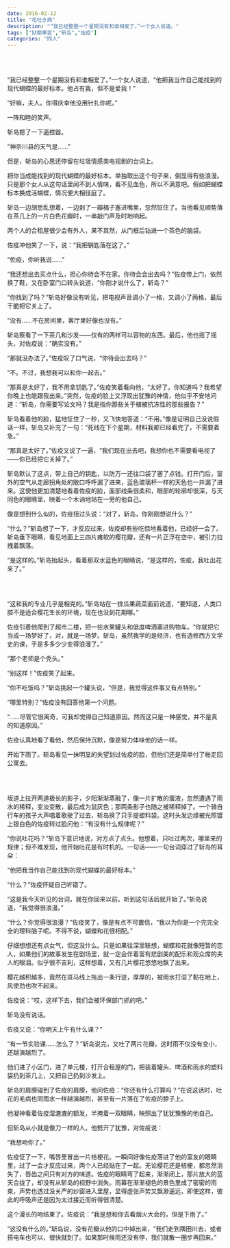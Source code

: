```yaml
---
date: 2016-02-12
title: "花吐き病"
description: "“我已经整整一个星期没有和谁相爱了。”一个女人说道。"
tags: ["狱都事变","斩岛","佐疫"]
categories: "同人"
---
```


<br/><br/>

“我已经整整一个星期没有和谁相爱了。”一个女人说道，“他把我当作自己能找到的现代蝴蝶的最好标本。他占有我，但不是爱我！”

“好嘛，夫人。你得庆幸他没用针扎你呢。”

一阵和睦的笑声。

斩岛摁了一下遥控器。

“神奈川县的天气是……”

但是，斩岛的心思还停留在垃圾情感类电视剧的台词上。

把你当成能找到的现代蝴蝶的最好标本。单独取出这个句子来，倒显得有些浪漫。只是那个女人从这句话里闻不到人情味，看不见血色，所以不满意吧。假如把蝴蝶标本换成活蝴蝶，情况便大相径庭了。

斩岛一边胡思乱想着，一边剥了一瓣橘子塞进嘴里，忽然怔住了。当他看见顺势落在茶几上的一片白色花瓣时，一串敲门声及时地响起。

两个人的合租屋很少会有外人，果不其然，从门框后钻进一个茶色的脑袋。

佐疫冲他笑了一下，说：“我把钥匙落在这了。”

“佐疫，你听我说……”

“我还想出去买点什么，担心你待会不在家。你待会会出去吗？”佐疫带上门，依然换了鞋，又在卧室门口转头说道，“你刚才说什么了，斩岛？”

“你找到了吗？”斩岛好像没有听见，把电视声音调小了一格，又调小了两格，最后干脆把它关上了。

“没有……不在房间里，客厅里好像也没有。”

斩岛察看了一下茶几和沙发——仅有的两样可以容物的东西。最后，他也摇了摇头，对佐疫说：“确实没有。”

“那就没办法了。”佐疫叹了口气说，“你待会出去吗？”

“不。不过，我想我可以和你一起去。”

“那真是太好了，我不用拿钥匙了。”佐疫笑着看向他，“太好了。你知道吗？我希望你晚上也能跟我出来。”突然，佐疫的脸上又浮现出犹豫的神情，他似乎不安地问道：“斩岛，你需要写论文吗？我是指你那些关于植被抗冻性的那些报告？”

斩岛看着他的脸，猛地怔住了一秒，又飞快地答道：“不用。”像是证明自己没说假话一样，斩岛又补充了一句：“死线在下个星期，材料我都已经看完了。不需要着急。”

“那真是太好了。”佐疫又说了一遍，“我们现在出去吧，我想你也不需要看电视了——你已经把它关掉了。”

斩岛默认了这点，带上自己的钥匙，以防万一还往口袋了塞了点钱。打开门后，室外的空气从走廊拐角处的敞口呼呼漏了进来，蓝色玻璃杯一样的天色也一并漏了进来。这使他更加清楚地看着佐疫的脸，面部线条很柔和，眼部的轮廓却很深，与天同色的眼睛里，映着一个木讷地站在一旁的他自己。

像是想到什么似的，佐疫扭过头说：“对了，斩岛，你刚刚想说什么？”

“什么？”斩岛想了一下，才反应过来，佐疫却有些吃惊地看着他，已经好一会了。斩岛垂下眼睛，看见地面上三四片瘫软的樱花瓣，还有一片正浮在空中，被引力拉拽着飘落。

“是这样的。”斩岛抬起头，看着那双水蓝色的眼睛说，“是这样的，佐疫，我吐出花来了。”

<br/><br/>

“这和我的专业几乎是相克的。”斩岛站在一排瓜果蔬菜面前说道，“要知道，人类口腔不是适合樱花生长的环境，现在也没到花期哪。”

佐疫引着他爬到了超市二楼，把一些水果罐头和低度啤酒塞进购物车。“你就把它当成一场梦好了，对，就是一场梦。斩岛，虽然我学的是经济，也有选修西方文学史的课，于是多多少少变得浪漫了。”

“那个老师是个秃头。”

“别这样！”佐疫笑了起来。

“你不吃饭吗？”斩岛挑起一个罐头说，“但是，我觉得这件事又有点特别。”

“哪里特别？”佐疫没有回答他第一个问题。

“……尽管它很离奇，可我却觉得自己知道原因。然而这只是一种感觉，并不是真的知道原因。”

佐疫认真地看了看他，然后保持沉默，像是努力体味他的话一样。

开始下雨了。斩岛看见一抹明显的失望划过佐疫的脸，但他们还是简单付了帐走回公寓去。

<br/><br/>

坂道上拉开两道极长的影子，夕阳渐渐蒸融了，像一片扩散的蛋液，忽然遭遇了雨水的稀释，变淡变散，最后成为鼠灰色；那两条影子也随之被稀释掉了。一个骑自行车的孩子大声唱着歌驶了过去，斩岛换了只手提塑料袋。这时头发边缘被光照镀上银白色的佐疫转过脸问他：“有没有什么规律呢？”

“你说吐花吗？”斩岛下意识地说，对方点了点头。他想着，只吐过两次，哪里来的规律；但不难发现，他开始吐花是有时机的。一句话——一句台词穿过了斩岛的耳朵：

“他把我当作自己能找到的现代蝴蝶的最好标本。”

“什么？”佐疫怀疑自己听错了。

“这是我今天听见的台词，就在你回来以前。听到这句话后就开始了。”斩岛说道，“我觉得很浪漫。”

“什么？你觉得很浪漫？”佐疫笑了，像是有点不可置信，“我以为你是一个完完全全的理科脑子呢。不得不说，蝴蝶和花很相配。”

仔细想想还有点女气，但这没什么。只是如果往深里联想，蝴蝶和花就像短暂的恋人，如果他们的故事发生在剧场里，就一定会伴着富有悲剧美的配乐和观众席的夫人的眼泪。似乎很不吉利，这样想着，又有几片樱花悠悠地飘了出来。

樱花越积越多，竟然在斑马线上拖出一条行迹，厚厚的，被雨水打湿了黏在地上，风使劲也吹不起来。

佐疫说：“哎，这样下去，我们会被环保部门抓的吧。”

斩岛没有说话。

佐疫又说：“你明天上午有什么课？”

“有一节实验课……怎么了？”斩岛说完，又吐了两片花瓣。这时雨不仅没有变小，还越演越烈了。

他们进了小区门，进了单元楼，打开合租屋的门，把装着罐头、啤酒和雨水的塑料袋扔到茶几上，又把自己扔到沙发上。

斩岛的肩膀碰到了佐疫的肩膀，他问佐疫：“你还有什么打算吗？”在说这话时，吐花的毛病也同雨水一样越演越烈，甚至有一片落在了佐疫的脖子上。

他凝神看着佐疫湿漉漉的额发，半掩着一双眼睛，映照出了犹犹豫豫的他自己。

但斩岛从小就是像刀一样的人，他劈开了犹豫，对佐疫说：

“我想吻你了。”

佐疫怔了一下，嘴唇里冒出一片桔梗花。一瞬间好像佐疫落进了他的室友的眼睛里，过了一会才反应过来，两个人已经贴在了一起。无论樱花还是桔梗，都忽然消失了，唇齿之间只有对方的味道。佐疫的眼睛弯了起来，渐渐闭上，那片放大的蓝天合拢了，却没有从斩岛的视野中消失。雨幕在渐渐褪色的景色里成了密密的雨束，声势也透过没关严的纱窗进入里屋，显得虚张声势又飘渺遥远，即使这样，彼此的呼吸声还是因为太过接近而听得很清楚。

这个漫长的吻结束了。佐疫说：“我是想和你去看烟火大会的，但是下雨了。”

“这没有什么的。”斩岛说，没有花瓣从他的口中掉出来，“我们走到隅田川去，或者搭电车也可以，很快就到了。如果那时候雨还没有停，我们就散一圈步再回来。”